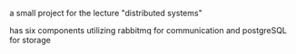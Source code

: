 a small project for the lecture "distributed systems"

has six components utilizing rabbitmq for communication and postgreSQL for storage
